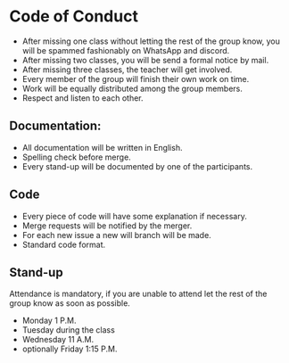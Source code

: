 # Code of Conduct  
- After missing one class without letting the rest of the group know, you will be spammed fashionably on WhatsApp and discord.  
- After missing two classes, you will be send a formal notice by mail.  
- After missing three classes, the teacher will get involved.  
- Every member of the group will finish their own work on time.  
- Work will be equally distributed among the group members.  
- Respect and listen to each other.  
  
## Documentation:  
- All documentation will be written in English.  
- Spelling check before merge.  
- Every stand-up will be documented by one of the participants.   
  
## Code  
- Every piece of code will have some explanation if necessary.  
- Merge requests will be notified by the merger.  
- For each new issue a new will branch will be made.  
- Standard code format.  
  
## Stand-up  
Attendance is mandatory, if you are unable to attend let the rest of the group know as soon as possible.   
- Monday 1 P.M.  
- Tuesday during the class  
- Wednesday 11 A.M.  
- optionally Friday 1:15 P.M.